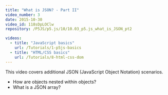 ```yaml
---
title: "What is JSON? - Part II"
video_number: 3
date: 2015-10-30
video_id: 118sDpLOClw
repository: /P5JS/p5.js/10/10.03_p5.js_what_is_JSON_pt2

videos:
  - title: "JavaScript basics"
    url: /Tutorials/1-p5js-basics
  - title: "HTML/CSS basics"
    url: /Tutorials/8-html-css-dom
---
```


This video covers additional JSON (JavaScript Object Notation) scenarios.

- How are objects nested within objects?
- What is a JSON array?  
